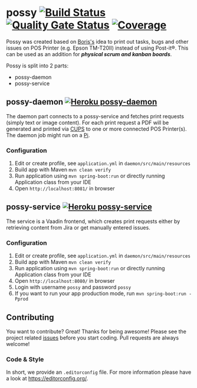 # possy [![Build Status](https://travis-ci.org/gerald24/possy.svg?branch=master)](https://travis-ci.org/gerald24/possy) [![Quality Gate Status](https://sonarcloud.io/api/project_badges/measure?project=net.g24.possy%3Areactor&metric=alert_status)](https://sonarcloud.io/dashboard?id=net.g24.possy%3Areactor) [![Coverage](https://sonarcloud.io/api/project_badges/measure?project=net.g24.possy%3Areactor&metric=coverage)](https://sonarcloud.io/dashboard?id=net.g24.possy%3Areactor)

Possy was created based on [Boris's](https://github.com/boris779) idea to print out tasks, bugs and other issues on POS Printer (e.g. Epson TM-T20II) instead of using Post-it®. This can be used as an addition for ***physical scrum and kanban boards***.

Possy is split into 2 parts:
- possy-daemon
- possy-service

## possy-daemon [![Heroku possy-daemon](https://heroku-badge.herokuapp.com/?app=possy-daemon)](https://possy-daemon.herokuapp.com/)

The daemon part connects to a possy-service and fetches print requests (simply text or image content). For each print request a PDF will be generated and printed via [CUPS](https://www.cups.org) to one or more connected POS Printer(s). The daemon job might run on a [Pi](https://www.raspberrypi.org).

### Configuration

1. Edit or create profile, see `application.yml` in `daemon/src/main/resources`
1. Build app with Maven `mvn clean verify`
1. Run application using `mvn spring-boot:run` or directly running Application class from your IDE
1. Open `http://localhost:8081/` in browser

## possy-service [![Heroku possy-service](https://heroku-badge.herokuapp.com/?app=possy-service)](https://possy-service.herokuapp.com/)

The service is a Vaadin frontend, which creates print requests either by retrieving content from Jira or get manually entered issues.

### Configuration

1. Edit or create profile, see `application.yml` in `daemon/src/main/resources`
1. Build app with Maven `mvn clean verify`
1. Run application using `mvn spring-boot:run` or directly running Application class from your IDE
1. Open `http://localhost:8080/` in browser
1. Login with username `possy` and password `possy`
1. If you want to run your app production mode, run `mvn spring-boot:run -Pprod`

## Contributing
You want to contribute? Great! Thanks for being awesome!
Please see the project related [issues](https://github.com/gerald24/possy/issues)
before you start coding. Pull requests are always welcome!

### Code & Style
In short, we provide an `.editorconfig` file.
For more information please have a look at https://editorconfig.org/.
